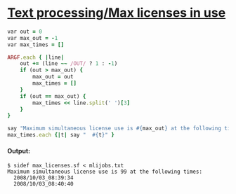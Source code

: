 [1]: http://rosettacode.org/wiki/Text_processing/Max_licenses_in_use

# [Text processing/Max licenses in use][1]

```ruby
var out = 0
var max_out = -1
var max_times = []

ARGF.each { |line|
    out += (line ~~ /OUT/ ? 1 : -1)
    if (out > max_out) {
        max_out = out
        max_times = []
    }
    if (out == max_out) {
        max_times << line.split(' ')[3]
    }
}

say "Maximum simultaneous license use is #{max_out} at the following times:"
max_times.each {|t| say "  #{t}" }
```

#### Output:
```
$ sidef max_licenses.sf < mlijobs.txt
Maximum simultaneous license use is 99 at the following times:
  2008/10/03_08:39:34
  2008/10/03_08:40:40
```
